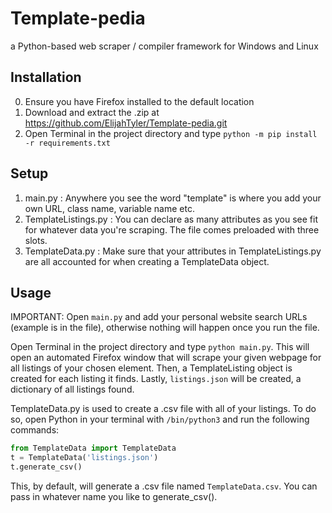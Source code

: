 # Template-pedia

a Python-based web scraper / compiler framework for Windows and Linux

## Installation

0. Ensure you have Firefox installed to the default location
1. Download and extract the .zip at <https://github.com/ElijahTyler/Template-pedia.git>
2. Open Terminal in the project directory and type `python -m pip install -r requirements.txt`

## Setup

1. main.py : Anywhere you see the word "template" is where you add your own URL, class name, variable name etc.
2. TemplateListings.py : You can declare as many attributes as you see fit for whatever data you're scraping. The file comes preloaded with three slots.
3. TemplateData.py : Make sure that your attributes in TemplateListings.py are all accounted for when creating a TemplateData object.

## Usage

IMPORTANT: Open `main.py` and add your personal website search URLs (example is in the file), otherwise nothing will happen once you run the file.

Open Terminal in the project directory and type `python main.py`. This will open an automated Firefox window that will scrape your given webpage for all listings of your chosen element. Then, a TemplateListing object is created for each listing it finds. Lastly, `listings.json` will be created, a dictionary of all listings found.

TemplateData.py is used to create a .csv file with all of your listings. To do so, open Python in your terminal with `/bin/python3` and run the following commands:

```python
from TemplateData import TemplateData
t = TemplateData('listings.json')
t.generate_csv()
```

This, by default, will generate a .csv file named `TemplateData.csv`. You can pass in whatever name you like to generate_csv().
